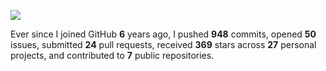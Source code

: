 ![](https://github.com/beucismis/beucismis/assets/40023234/e092789a-a89c-4c8c-baa8-2ddbe8ce9548)

Ever since I joined GitHub **6** years ago, I pushed **948** commits, opened **50** issues, submitted **24** pull requests, received **369** stars across **27** personal projects, and contributed to **7** public repositories.

